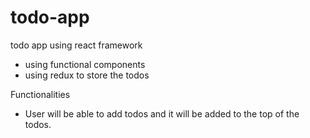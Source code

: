 # todo-app

todo app using react framework

- using functional components
- using redux to store the todos

Functionalities

- User will be able to add todos and it will be added to the top of the todos.
